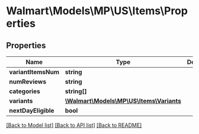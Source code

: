 # Walmart\Models\MP\US\Items\Properties

## Properties

Name | Type | Description | Notes
------------ | ------------- | ------------- | -------------
**variantItemsNum** | **string** |  | [optional]
**numReviews** | **string** |  | [optional]
**categories** | **string[]** |  | [optional]
**variants** | [**\Walmart\Models\MP\US\Items\Variants**](Variants.md) |  | [optional]
**nextDayEligible** | **bool** |  | [optional]


[[Back to Model list]](./) [[Back to API list]](../../../../../README.md#supported-apis) [[Back to README]](../../../../../README.md)
